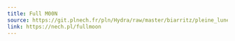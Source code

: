 ```yaml
---
title: Full M00N
source: https://git.plnech.fr/pln/Hydra/raw/master/biarritz/pleine_lune.js
link: https://nech.pl/fullmoon
---
```


